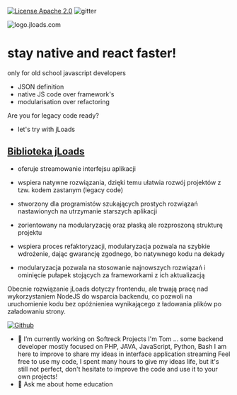 [![License Apache 2.0](https://img.shields.io/badge/License-Apache%202.0-blue.svg?style=true)](http://www.apache.org/licenses/LICENSE-2.0)
![gitter](https://badges.gitter.im/Join%20Chat.svg)

![logo.jloads.com](https://logo.jloads.com/6/cover.png)

# stay native and react faster!
only for old school javascript developers
+ JSON definition
+ native JS code over framework's
+ modularisation over refactoring

Are you for legacy code ready?

+ let's try with jLoads
     

## [Biblioteka jLoads](https://docs.jloads.com)

+ oferuje streamowanie interfejsu aplikacji

+ wspiera natywne rozwiązania, dzięki temu ułatwia rozwój projektów z tzw. kodem zastanym (legacy code)

+ stworzony dla programistów szukających prostych rozwiązań nastawionych na utrzymanie starszych aplikacji

+ zorientowany na modularyzację oraz płaską ale rozproszoną strukturę projektu

+ wspiera proces refaktoryzacji, modularyzacja pozwala na szybkie wdrożenie, dając gwarancję zgodnego, bo natywnego kodu na dekady

+ modularyzacja pozwala na stosowanie najnowszych rozwiązań i ominięcie pułapek stojących za frameworkami z ich aktualizacją

Obecnie rozwiązanie jLoads dotyczy frontendu, ale trwają pracę nad wykorzystaniem NodeJS do wsparcia backendu, co pozwoli na uruchomienie kodu bez opóźnieniea wynikającego z ładowania plików po załadowaniu strony.



[![Github](https://img.shields.io/github/followers/jloads?label=Follow&style=social)](https://github.com/jloads)

- 🔭 I’m currently working on Softreck Projects
I'm Tom ... some backend developer mostly focused on PHP, JAVA, JavaScript, Python, Bash
I am here to improve to share my ideas in interface application streaming
Feel free to use my code, I spent many hours to give my ideas life, but it's still not perfect, don't hesitate to improve the code and use it to your own projects!
- 💬 Ask me about home education
